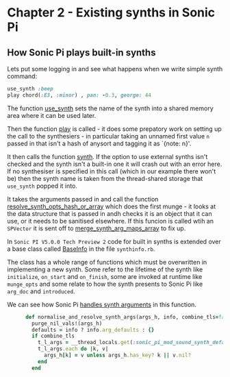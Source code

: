 # Chapter 2 - Existing synths in Sonic Pi

## How Sonic Pi plays built-in synths


Lets put some logging in and see what happens when we write simple synth command:

```ruby
use_synth :beep
play chord(:E3, :minor) , pan: -0.3, george: 44
```

The function [use_synth](https://github.com/sonic-pi-net/sonic-pi/blob/710107fe22c5977b9fa5e83b71e30f847610e240/app/server/ruby/lib/sonicpi/lang/sound.rb#L867) sets the name of the synth into a shared memory area where it can be used later.

Then the function [play](https://github.com/sonic-pi-net/sonic-pi/blob/710107fe22c5977b9fa5e83b71e30f847610e240/app/server/ruby/lib/sonicpi/lang/sound.rb#L1190) is called - it does some prepatory work on setting up the call to the synthesiers - in particular taking an unnamed first value `n` passed in that isn't a hash of anysort and tagging it as `{note: n}'.

It then calls the function [synth](https://github.com/sonic-pi-net/sonic-pi/blob/710107fe22c5977b9fa5e83b71e30f847610e240/app/server/ruby/lib/sonicpi/lang/sound.rb#L1190). If the option to use external synths isn't checked and the synth isn't a built-in one it will crash out with an error here. If no synthesiser is specified in this call (which in our example there won't be) then the synth name is taken from the thread-shared storage that `use_synth` popped it into.

It takes the arguments passed in and call the function [resolve_synth_opts_hash_or_array](https://github.com/sonic-pi-net/sonic-pi/blob/710107fe22c5977b9fa5e83b71e30f847610e240/app/server/ruby/lib/sonicpi/lang/sound.rb#L1190) which does the first munge - it looks at the data structure that is passed in andh checks it is an object that it can use, or it needs to be sanitised elsewhere. If this funcion is called wtih an `SPVector` it is sent off to [merge_synth_arg_maps_array](https://github.com/sonic-pi-net/sonic-pi/blob/710107fe22c5977b9fa5e83b71e30f847610e240/app/server/ruby/lib/sonicpi/util.rb#L418) to fix up.





In `Sonic PI V5.0.0 Tech Preview 2` code for built in synths is extended over a base class called [BaseInfo](https://github.com/sonic-pi-net/sonic-pi/blob/710107fe22c5977b9fa5e83b71e30f847610e240/app/server/ruby/lib/sonicpi/synths/synthinfo.rb#L16) in the file `synthinfo.rb`.

The class has a whole range of functions which must be overwritten in implementing a new synth. Some refer to the lifetime of the synth like `initialize`, `on_start` and `on_finish`, some are invoked at runtime like `munge_opts` and some relate to how the synth presents to Sonic Pi like `arg_doc` and `introduced`.



We can see how Sonic Pi [handles synth arguments](https://github.com/sonic-pi-net/sonic-pi/blob/710107fe22c5977b9fa5e83b71e30f847610e240/app/server/ruby/lib/sonicpi/lang/sound.rb#L3753) in this function.

```ruby
      def normalise_and_resolve_synth_args(args_h, info, combine_tls=false)
        purge_nil_vals!(args_h)
        defaults = info ? info.arg_defaults : {}
        if combine_tls
          t_l_args = __thread_locals.get(:sonic_pi_mod_sound_synth_defaults) || {}
          t_l_args.each do |k, v|
            args_h[k] = v unless args_h.has_key? k || v.nil?
          end
        end
```



